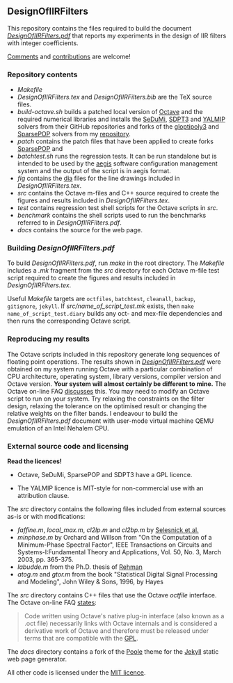 ## DesignOfIIRFilters
This repository contains the files required to build the document
[*DesignOfIIRFilters.pdf*](docs/public/DesignOfIIRFilters.pdf) that
reports my experiments in the design of IIR filters with integer coefficients.

[Comments](mailto:designofiirfilters@gmail.com) and
[contributions](https://github.com/robertgj/DesignOfIIRFilters/pulls) are
welcome!

### Repository contents
* *Makefile*
* *DesignOfIIRFilters.tex* and *DesignOfIIRFilters.bib* are the TeX source
  files.
* *build-octave.sh* builds a patched local version of
  [Octave](https://www.gnu.org/software/octave) and the required numerical
  libraries and installs the [SeDuMi](https://github.com/sqlp/sedumi),
  [SDPT3](https://github.com/sqlp/sdpt3)
  and [YALMIP](https://yalmip.github.io/) solvers from their GitHub repositories 
  and forks of the 
  [gloptipoly3](http://homepages.laas.fr/henrion/software/gloptipoly3) and
  [SparsePOP](http://sparsepop.sourceforge.net) solvers from my
  [repository](https://github.com/robertgj). 
* *patch* contains the patch files that have been applied to create forks
 [SparsePOP](http://sparsepop.sourceforge.net) and
* *batchtest.sh* runs the regression tests. It can be run standalone but is intended to be used by the
[aegis](https://sourceforge.net/projects/aegis/files/aegis/4.24/aegis-4.24.tar.gz/download)
 software configuration management system and the output of the script is in aegis format.
* *fig* contains the [dia](https://wiki.gnome.org/Apps/Dia) files for
  the line drawings included in *DesignOfIIRFilters.tex*.
* *src* contains the Octave m-files and C++ source required to create the
  figures and results included in *DesignOfIIRFilters.tex*. 
* *test* contains regression test shell scripts for the Octave scripts in *src*.
* *benchmark* contains the shell scripts used to run the benchmarks referred to
 in *DesignOfIIRFilters.pdf*.
* *docs* contains the source for the web page.

### Building *DesignOfIIRFilters.pdf*
To build *DesignOfIIRFilters.pdf*, run *make* in the root directory. The
*Makefile* includes a *.mk* fragment from the *src* directory for each Octave
m-file test script required to create the figures and results included in
*DesignOfIIRFilters.tex*.

Useful *Makefile* targets are ```octfiles```, ```batchtest```, ```cleanall```,
 ```backup```, ```gitignore```, ```jekyll```. If
 *src/name_of_script_test.mk* exists, then ```make name_of_script_test.diary```
 builds any oct- and mex-file dependencies and then runs the corresponding
 Octave script.

### Reproducing my results
The Octave scripts included in this repository generate long sequences of
floating point operations. The results shown in
[*DesignOfIIRFilters.pdf*](docs/public/DesignOfIIRFilters.pdf)
were obtained on my system running Octave with a particular combination of
CPU architecture, operating system, library versions, compiler version and
Octave version. **Your system will almost certainly be different to mine.**
The Octave on-line FAQ
[discusses](https://wiki.octave.org/FAQ#Why_is_Octave.27s_floating-point_computation_wrong.3F)
this. You may need to modify an Octave script to run on your system. Try
relaxing the constraints on the filter design, relaxing the tolerance on the
optimised result or changing the relative weights on the filter bands. I
endeavour to build the *DesignOfIIRFilters.pdf* document with user-mode
virtual machine QEMU emulation of an Intel Nehalem CPU.

### External source code and licensing

**Read the licences!**

* Octave, SeDuMi, SparsePOP and SDPT3 have a GPL licence.

* The YALMIP licence is MIT-style for non-commercial use with an
attribution clause. 
  
The *src* directory contains the following files included from
external sources as-is or with modifications:

* *faffine.m*, *local_max.m*, *cl2lp.m* and *cl2bp.m* by
 [Selesnick et al.](http://www.ece.rice.edu/dsp/software/rufilter.shtml)
* *minphase.m* by Orchard and Willson from "On the Computation of a 
 Minimum-Phase Spectral Factor", IEEE Transactions on Circuits and
 Systems-I:Fundamental Theory and Applications, Vol. 50, No. 3, March 2003,
 pp. 365-375.
* *labudde.m* from the Ph.D. thesis of
 [Rehman](http://www.lib.ncsu.edu/resolver/1840.16/6262)
* *atog.m* and *gtor.m* from the book "Statistical Digital Signal 
 Processing and Modeling", John Wiley & Sons, 1996, by Hayes 

The *src* directory contains C++ files that use the Octave *octfile* interface.
The Octave on-line FAQ [states](https://wiki.octave.org/FAQ#If_I_write_code_using_Octave_do_I_have_to_release_it_under_the_GPL.3F):

>  Code written using Octave's native plug-in interface (also known as a .oct
>  file) necessarily links with Octave internals and is considered a derivative
>  work of Octave and therefore must be released under terms that are
>  compatible with the [GPL](GPLv3).

The *docs* directory contains a fork of the [Poole](http://getpoole.com)
theme for the [Jekyll](http://jekyllrb.com) static web page generator.

All other code is licensed under the [MIT licence](LICENCE).
